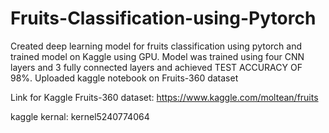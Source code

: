 # Fruits-Classification-using-Pytorch
Created deep learning model for fruits classification using pytorch and trained model on Kaggle using GPU.
Model was trained using four CNN layers and 3 fully connected layers and achieved 
TEST ACCURACY OF 98%. 
Uploaded kaggle notebook on Fruits-360 dataset
                                                                     
Link for Kaggle Fruits-360 dataset: https://www.kaggle.com/moltean/fruits


kaggle kernal: kernel5240774064                                                                 
                                                                     
                                                                     
